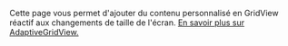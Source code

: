 ﻿ Cette page vous permet d'ajouter du contenu personnalisé en GridView réactif aux changements de taille de l'écran. [En savoir plus sur AdaptiveGridView.](https://docs.microsoft.com/windows/communitytoolkit/controls/adaptivegridview)